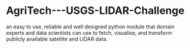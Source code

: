 # AgriTech---USGS-LIDAR-Challenge
an easy to use, reliable and well designed python module that domain experts and data scientists can use to fetch, visualise, and transform publicly available satellite and LIDAR data.

